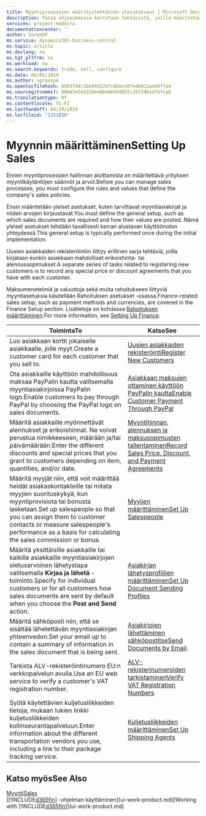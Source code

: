 ```yaml
---
title: Myyntiprosessien määritystehtävien yleiskatsaus | Microsoft Docs
description: Tässä ohjeaiheessa kerrotaan tehtävistä, joilla määritetään myyntikäytäntöjen ja -prosessien määrityksessä käytettävät säännöt ja arvot.
services: project-madeira
documentationcenter: ''
author: SorenGP
ms.service: dynamics365-business-central
ms.topic: article
ms.devlang: na
ms.tgt_pltfrm: na
ms.workload: na
ms.search.keywords: trade, sell, configure
ms.date: 04/01/2019
ms.author: sgroespe
ms.openlocfilehash: 6903744c1be0492267c8dee307e4b012aed4ffa4
ms.sourcegitcommit: 60b87e5eb32bb408dd65b9855c29159b1dfbfca8
ms.translationtype: HT
ms.contentlocale: fi-FI
ms.lasthandoff: 04/29/2019
ms.locfileid: "1251030"
---
```

# <a name="setting-up-sales"></a><span data-ttu-id="b0cfe-103">Myynnin määrittäminen</span><span class="sxs-lookup"><span data-stu-id="b0cfe-103">Setting Up Sales</span></span>
<span data-ttu-id="b0cfe-104">Ennen myyntiprosessien hallinnan aloittamista on määritettävä yrityksen myyntikäytäntöjen säännöt ja arvot.</span><span class="sxs-lookup"><span data-stu-id="b0cfe-104">Before you can manage sales processes, you must configure the rules and values that define the company's sales policies.</span></span>

<span data-ttu-id="b0cfe-105">Ensin määritetään yleiset asetukset, kuten tarvittavat myyntiasiakirjat ja niiden arvojen kirjaustavat.</span><span class="sxs-lookup"><span data-stu-id="b0cfe-105">You must define the general setup, such as which sales documents are required and how their values are posted.</span></span> <span data-ttu-id="b0cfe-106">Nämä yleiset asetukset tehdään tavallisesti kerran alustavan käyttöönoton yhteydessä.</span><span class="sxs-lookup"><span data-stu-id="b0cfe-106">This general setup is typically performed once during the initial implementation.</span></span>

<span data-ttu-id="b0cfe-107">Uusien asiakkaiden rekisteröintiin liittyy erillinen sarja tehtäviä, joilla kirjataan kunkin asiakkaan mahdolliset erikoishinta- tai alennussopimukset.</span><span class="sxs-lookup"><span data-stu-id="b0cfe-107">A separate series of tasks related to registering new customers is to record any special price or discount agreements that you have with each customer.</span></span>

<span data-ttu-id="b0cfe-108">Maksumenetelmiä ja valuuttoja sekä muita rahoitukseen liittyviä myyntiasetuksia käsitellään Rahoituksen asetukset -osassa.</span><span class="sxs-lookup"><span data-stu-id="b0cfe-108">Finance-related sales setup, such as payment methods and currencies, are covered in the Finance Setup section.</span></span> <span data-ttu-id="b0cfe-109">Lisätietoja on kohdassa [Rahoituksen määrittäminen](finance-setup-finance.md).</span><span class="sxs-lookup"><span data-stu-id="b0cfe-109">For more information, see [Setting Up Finance](finance-setup-finance.md).</span></span>

| <span data-ttu-id="b0cfe-110">Toiminta</span><span class="sxs-lookup"><span data-stu-id="b0cfe-110">To</span></span> | <span data-ttu-id="b0cfe-111">Katso</span><span class="sxs-lookup"><span data-stu-id="b0cfe-111">See</span></span> |
| --- | --- |
| <span data-ttu-id="b0cfe-112">Luo asiakkaan kortti jokaiselle asiakkaalle, jolle myyt.</span><span class="sxs-lookup"><span data-stu-id="b0cfe-112">Create a customer card for each customer that you sell to.</span></span> |[<span data-ttu-id="b0cfe-113">Uusien asiakkaiden rekisteröinti</span><span class="sxs-lookup"><span data-stu-id="b0cfe-113">Register New Customers</span></span>](sales-how-register-new-customers.md) |
| <span data-ttu-id="b0cfe-114">Ota asiakkaille käyttöön mahdollisuus maksaa PayPalin kautta valitsemalla myyntiasiakirjoissa PayPalin logo.</span><span class="sxs-lookup"><span data-stu-id="b0cfe-114">Enable customers to pay through PayPal by choosing the PayPal logo on sales documents.</span></span> |[<span data-ttu-id="b0cfe-115">Asiakkaan maksujen ottaminen käyttöön PayPalin kautta</span><span class="sxs-lookup"><span data-stu-id="b0cfe-115">Enable Customer Payment Through PayPal</span></span>](sales-how-enable-payment-service-extensions.md) |
| <span data-ttu-id="b0cfe-116">Määritä asiakkaille myönnettävät alennukset ja erikoishinnat. Ne voivat perustua nimikkeeseen, määrään ja/tai päivämäärään.</span><span class="sxs-lookup"><span data-stu-id="b0cfe-116">Enter the different discounts and special prices that you grant to customers depending on item, quantities, and/or date.</span></span> |[<span data-ttu-id="b0cfe-117">Myyntihinnan, alennuksen ja maksusopimusten tallentaminen</span><span class="sxs-lookup"><span data-stu-id="b0cfe-117">Record Sales Price, Discount, and Payment Agreements</span></span>](sales-how-record-sales-price-discount-payment-agreements.md) |
| <span data-ttu-id="b0cfe-118">Määritä myyjät niin, että voit määrittää heidät asiakaskontakteille tai mitata myyjien suorituskykyä, kun myyntiprovisiota tai bonusta lasketaan.</span><span class="sxs-lookup"><span data-stu-id="b0cfe-118">Set up salespeople so that you can assign them to customer contacts or measure salespeople's performance as a basis for calculating the sales commission or bonus.</span></span> |[<span data-ttu-id="b0cfe-119">Myyjien määrittäminen</span><span class="sxs-lookup"><span data-stu-id="b0cfe-119">Set Up Salespeople</span></span>](sales-how-setup-salespeople.md) |
| <span data-ttu-id="b0cfe-120">Määritä yksittäisille asiakkaille tai kaikille asiakkaille myyntiasiakirjojen oletusarvoinen lähetystapa valitsemalla **Kirjaa ja lähetä** -toiminto.</span><span class="sxs-lookup"><span data-stu-id="b0cfe-120">Specify for individual customers or for all customers how sales documents are sent by default when you choose the **Post and Send** action.</span></span> |[<span data-ttu-id="b0cfe-121">Asiakirjan lähetysprofiilien määrittäminen</span><span class="sxs-lookup"><span data-stu-id="b0cfe-121">Set Up Document Sending Profiles</span></span>](sales-how-setup-document-send-profiles.md) |
| <span data-ttu-id="b0cfe-122">Määritä sähköposti niin, että se sisältää lähetettävän myyntiasiakirjan yhteenvedon.</span><span class="sxs-lookup"><span data-stu-id="b0cfe-122">Set your email up to contain a summary of information in the sales document that is being sent.</span></span> |<span data-ttu-id="b0cfe-123">[Asiakirjojen lähettäminen sähköpostitse](ui-how-send-documents-email.md)</span><span class="sxs-lookup"><span data-stu-id="b0cfe-123">[Send Documents by Email](ui-how-send-documents-email.md).</span></span> |
|<span data-ttu-id="b0cfe-124">Tarkista ALV-rekisteröintinumero EU:n verkkopalvelun avulla.</span><span class="sxs-lookup"><span data-stu-id="b0cfe-124">Use an EU web service to verify a customer's VAT registration number.</span></span>|[<span data-ttu-id="b0cfe-125">ALV-rekisterinumeroiden tarkistaminen</span><span class="sxs-lookup"><span data-stu-id="b0cfe-125">Verify VAT Registration Numbers</span></span>](finance-setup-vat.md)|
|<span data-ttu-id="b0cfe-126">Syötä käytettävien kuljetusliikkeiden tietoja, mukaan lukien linkki kuljetusliikkeiden kollinseurantapalveluun.</span><span class="sxs-lookup"><span data-stu-id="b0cfe-126">Enter information about the different transportation vendors you use, including a link to their package tracking service.</span></span>|[<span data-ttu-id="b0cfe-127">Kuljetusliikkeiden määrittäminen</span><span class="sxs-lookup"><span data-stu-id="b0cfe-127">Set Up Shipping Agents</span></span>](sales-how-to-set-up-shipping-agents.md)|

## <a name="see-also"></a><span data-ttu-id="b0cfe-128">Katso myös</span><span class="sxs-lookup"><span data-stu-id="b0cfe-128">See Also</span></span>
[<span data-ttu-id="b0cfe-129">Myynti</span><span class="sxs-lookup"><span data-stu-id="b0cfe-129">Sales</span></span>](sales-manage-sales.md)  
<span data-ttu-id="b0cfe-130">[[!INCLUDE[d365fin](includes/d365fin_md.md)] -ohjelman käyttäminen](ui-work-product.md)</span><span class="sxs-lookup"><span data-stu-id="b0cfe-130">[Working with [!INCLUDE[d365fin](includes/d365fin_md.md)]](ui-work-product.md)</span></span>
